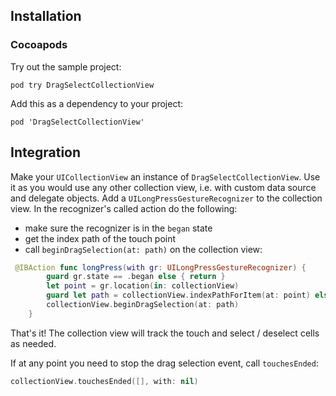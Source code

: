 ## Installation

### Cocoapods
Try out the sample project:
````
pod try DragSelectCollectionView
````
Add this as a dependency to your project:
````
pod 'DragSelectCollectionView'
````

## Integration

Make your `UICollectionView` an instance of `DragSelectCollectionView`.
Use it as you would use any other collection view, i.e. with custom data source and delegate objects.
Add a `UILongPressGestureRecognizer` to the collection view.
In the recognizer's called action do the following:
- make sure the recognizer is in the `began` state
- get the index path of the touch point
- call `beginDragSelection(at: path)` on the collection view:

````swift
 @IBAction func longPress(with gr: UILongPressGestureRecognizer) {
        guard gr.state == .began else { return }
        let point = gr.location(in: collectionView)
        guard let path = collectionView.indexPathForItem(at: point) else { return }
        collectionView.beginDragSelection(at: path)
    }
````
That's it! The collection view will track the touch and select / deselect cells as needed.

If at any point you need to stop the drag selection event, call `touchesEnded`:
````swift
collectionView.touchesEnded([], with: nil)
````
